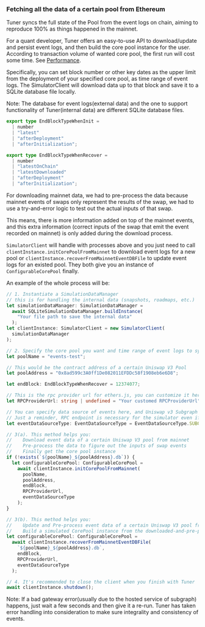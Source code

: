 ### Fetching all the data of a certain pool from Ethereum

Tuner syncs the full state of the Pool from the event logs on chain, aiming to reproduce 100% as things happened in the mainnet.

For a quant developer, Tuner offers an easy-to-use API to download/update and persist event logs, and then build the core pool instance for the user. According to transaction volume of wanted core pool, the first run will cost some time. See [Performance](performance.md).

Specifically, you can set block number or other key dates as the upper limit from the deployment of your specified core pool, as time range of event logs. The SimulatorClient will download data up to that block and save it to a SQLite database file locally.

Note: The database for event logs(external data) and the one to support functionality of Tuner(internal data) are different SQLite database files.

```typescript
export type EndBlockTypeWhenInit =
  | number
  | "latest"
  | "afterDeployment"
  | "afterInitialization";

export type EndBlockTypeWhenRecover =
  | number
  | "latestOnChain"
  | "latestDownloaded"
  | "afterDeployment"
  | "afterInitialization";
```

For downloading mainnet data, we had to pre-process the data because mainnet events of swaps only represent the results of the swap, we had to use a try-and-error logic to test out the actual inputs of that swap.

This means, there is more information added on top of the mainnet events, and this extra information (correct inputs of the swap that emit the event recorded on mainnet) is only added during the download process.

`SimulatorClient` will handle with processes above and you just need to call `clientInstance.initCorePoolFromMainnet` to download event logs for a new pool or `clientInstance.recoverFromMainnetEventDBFile` to update event logs for an existed pool. They both give you an instance of `ConfigurableCorePool` finally.

An example of the whole process will be:

```typescript
// 1. Instantiate a SimulationDataManager
// this is for handling the internal data (snapshots, roadmaps, etc.)
let simulationDataManager: SimulationDataManager =
  await SQLiteSimulationDataManager.buildInstance(
    "Your file path to save the internal data"
  );
let clientInstance: SimulatorClient = new SimulatorClient(
  simulationDataManager
);

// 2. Specify the core pool you want and time range of event logs to sync
let poolName = "events-test";

// This would be the contract address of a certain Uniswap V3 Pool
let poolAddress = "0x8ad599c3A0ff1De082011EFDDc58f1908eb6e6D8";

let endBlock: EndBlockTypeWhenRecover = 12374077;

// This is the rpc provider url for ethers.js, you can customize it here or use the value in tuner.config.js
let RPCProviderUrl: string | undefined = "Your customed RPCProviderUrl";

// You can specify data source of events here, and Uniswap v3 Subgraph as default is recommended rather than RPC for at least 75% time saving
// Just a reminder, RPC endpoint is necessary for the simulator even if you choose to download events from Subgraph
let eventDataSourceType: EventDataSourceType = EventDataSourceType.SUBGRAPH;

// 3(a). This method helps you:
//    Download event data of a certain Uniswap V3 pool from mainnet
//    Pre-process the data to figure out the inputs of swap events
//    Finally get the core pool instance
if (!exists(`${poolName}_${poolAddress}.db`)) {
  let configurableCorePool: ConfigurableCorePool =
    await clientInstance.initCorePoolFromMainnet(
      poolName,
      poolAddress,
      endBlock,
      RPCProviderUrl,
      eventDataSourceType
    );
}

// 3(b). This method helps you:
//    Update and Pre-process event data of a certain Uniswap V3 pool from mainnet if necessary
//    Build a simulated CorePool instance from the downloaded-and-pre-processed mainnet events
let configurableCorePool: ConfigurableCorePool =
  await clientInstance.recoverFromMainnetEventDBFile(
    `${poolName}_${poolAddress}.db`,
    endBlock,
    RPCProviderUrl,
    eventDataSourceType
  );

// 4. It's recommended to close the client when you finish with Tuner
await clientInstance.shutdown();
```

Note: If a bad gateway error(usually due to the hosted service of subgraph) happens, just wait a few seconds and then give it a re-run. Tuner has taken error handling into consideration to make sure integrality and consistency of events.
